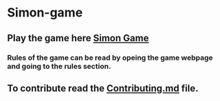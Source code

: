 # Simon-game

## Play the game here [Simon Game](https://anurrags.github.io/Simon-game/)

### Rules of the game can be read by opeing the game webpage and going to the rules section.

## To contribute read the [Contributing.md](CONTRIBUTING.md) file.
